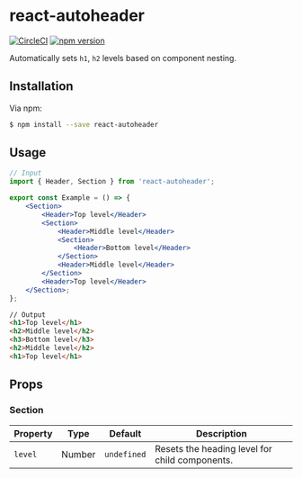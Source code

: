 # react-autoheader

[![CircleCI](https://circleci.com/gh/dan1elhughes/react-autoheader/tree/master.svg?style=shield)](https://circleci.com/gh/dan1elhughes/react-autoheader/tree/master)
[![npm version](https://badge.fury.io/js/react-autoheader.svg)](https://badge.fury.io/js/react-autoheader)

Automatically sets `h1`, `h2` levels based on component nesting.

## Installation

Via npm:

```bash
$ npm install --save react-autoheader
```

## Usage

```jsx
// Input
import { Header, Section } from 'react-autoheader';

export const Example = () => {
	<Section>
		<Header>Top level</Header>
		<Section>
			<Header>Middle level</Header>
			<Section>
				<Header>Bottom level</Header>
			</Section>
			<Header>Middle level</Header>
		</Section>
		<Header>Top level</Header>
	</Section>;
};
```

```html
// Output
<h1>Top level</h1>
<h2>Middle level</h2>
<h3>Bottom level</h3>
<h2>Middle level</h2>
<h1>Top level</h1>
```

## Props

### Section

| Property | Type   | Default     | Description                                    |
| -------- | ------ | ----------- | ---------------------------------------------- |
| `level`  | Number | `undefined` | Resets the heading level for child components. |
